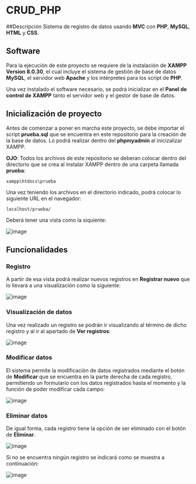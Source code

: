 # CRUD_PHP

##Descripción
 Sistema de registro de datos usando **MVC** con **PHP**, **MySQL**, **HTML** y **CSS**.
 
## Software
 Para la ejecución de este proyecto se requiere de la instalación de **XAMPP Version 8.0.30**, el cual incluye el sistema de gestión de base de datos **MySQL**, el servidor web **Apache** y los intérpretes para los script de **PHP**.

 Una vez instalado el software necesario, se podrá inicializar en el **Panel de control de XAMPP** tanto el servidor web y el gestor de base de datos.

## Inicialización de proyecto
 Antes de comenzar a poner en marcha este proyecto, se debe importar el script **prueba.sql** que se encuentra en este repositorio para la creación de la base de datos. Lo podrá realizar dentro del **phpmyadmin** al inicizalizar XAMPP.

 **OJO**: Todos los archivos de este repositorio se deberan colocar dentro del directorio que se crea al instalar XAMPP dentro de una carpeta llamada **prueba**:
 ```
 xampp\htdocs\prueba
 ```

Una vez teniendo los archivos en el directorio indicado, podrá colocar lo siguiente URL en el navegador:
```
localhost/prueba/
```
Deberá tener una  vista como la siquiente:

![image](https://github.com/user-attachments/assets/97e72db0-f5aa-4261-bd73-48c29b1a2902)

## Funcionalidades
### Registro
A partir de esa vista podrá realizar nuevos registros en **Registrar nuevo** que lo llevará a una visualización como la siguiente:

![image](https://github.com/user-attachments/assets/f807e71c-bc3c-4414-a570-9146d3cb62fd)

### Visualización de datos

Una vez realizado un registro se podrán ir visualizando al término de dicho registro y al ir al apartado de **Ver registros**:

![image](https://github.com/user-attachments/assets/f5d3f973-dc12-4ea8-8942-0f0ac3159487)

### Modificar datos

El sistema permite la modificación de datos registrados mediante el botón de **Modificar** que se encuentra en la parte derecha de cada registro, permitiendo un formulario con los datos registrados hasta el momento y la función de poder modificar cada campo:

![image](https://github.com/user-attachments/assets/76a281e2-35cc-4614-8b9a-4a7314a7cb89)

### Eliminar datos

De igual forma, cada registro tiene la opción de ser eliminado con el botón de **Eliminar**.

![image](https://github.com/user-attachments/assets/356fa7a8-187f-4102-902f-9024bbf516ca)

Si no se encuentra ningún registro se indicará como se muestra a continuación:

![image](https://github.com/user-attachments/assets/c8e7e646-9fd3-4d0d-adb4-21eeca289c25)
